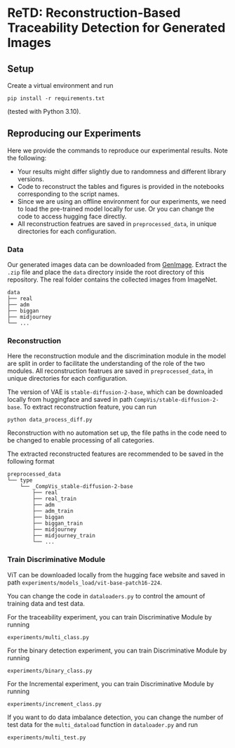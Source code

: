 # ReTD: Reconstruction-Based Traceability Detection for Generated Images


## Setup
Create a virtual environment and run
```
pip install -r requirements.txt
```
(tested with Python 3.10).


## Reproducing our Experiments
Here we provide the commands to reproduce our experimental results.
Note the following:
- Your results might differ slightly due to randomness and different library versions.
- Code to reconstruct the tables and figures is provided in the notebooks corresponding to the script names.
- Since we are using an offline environment for our experiments, we need to load the pre-trained model locally for use. Or you can change the code to access hugging face directly.
- All reconstruction featrues are saved in `preprocessed_data`, in unique directories for each configuration.

### Data

Our generated images data can be downloaded from [GenImage](https://github.com/GenImage-Dataset/GenImage). Extract the `.zip` file and place the `data` directory inside the root directory of this repository. The real folder contains the collected images from ImageNet.
```
data
├── real
├── adm
├── biggan
├── midjourney
└── ...
```

### Reconstruction
Here the reconstruction module and the discrimination module in the model are split in order to facilitate the understanding of the role of the two modules. All reconstruction featrues are saved in `preprocessed_data`, in unique directories for each configuration.

The version of VAE is `stable-diffusion-2-base`, which can be downloaded locally from huggingface and saved in path `CompVis/stable-diffusion-2-base`.
To extract reconstruction feature, you can run
```
python data_process_diff.py
```
Reconstruction with no automation set up, the file paths in the code need to be changed to enable processing of all categories.

The extracted reconstructed features are recommended to be saved in the following format
```
preprocessed_data
└── type
    └── _CompVis_stable-diffusion-2-base
        ├── real
        ├── real_train
        ├── adm
        ├── adm_train
        ├── biggan
        ├── biggan_train
        ├── midjourney
        ├── midjourney_train
        └── ...

```

### Train Discriminative Module

ViT can be downloaded locally from the hugging face website and saved in path `experiments/models_load/vit-base-patch16-224`.

You can change the code in `dataloaders.py` to control the amount of training data and test data.

For the traceability experiment, you can train Discriminative Module by running 
```
experiments/multi_class.py
```
For the binary detection experiment, you can train Discriminative Module by running 
```
experiments/binary_class.py
```
For the Incremental experiment, you can train Discriminative Module by running 
```
experiments/increment_class.py
```
If you want to do data imbalance detection, you can change the number of test data for the `multi_dataload` function in `dataloader.py` and run
```
experiments/multi_test.py
```

